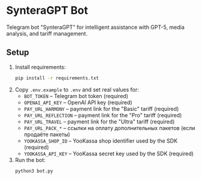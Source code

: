 # SynteraGPT Bot

Telegram bot "SynteraGPT" for intelligent assistance with GPT-5, media analysis, and tariff management.

## Setup

1. Install requirements:
   ```bash
   pip install -r requirements.txt
   ```
2. Copy `.env.example` to `.env` and set real values for:
   - `BOT_TOKEN` – Telegram bot token (required)
   - `OPENAI_API_KEY` – OpenAI API key (required)
   - `PAY_URL_HARMONY` – payment link for the "Basic" tariff (required)
   - `PAY_URL_REFLECTION` – payment link for the "Pro" tariff (required)
   - `PAY_URL_TRAVEL` – payment link for the "Ultra" tariff (required)
   - `PAY_URL_PACK_*` – ссылки на оплату дополнительных пакетов (если продаёте пакеты)
   - `YOOKASSA_SHOP_ID` – YooKassa shop identifier used by the SDK (required)
   - `YOOKASSA_API_KEY` – YooKassa secret key used by the SDK (required)
3. Run the bot:
   ```bash
   python3 bot.py
   ```
